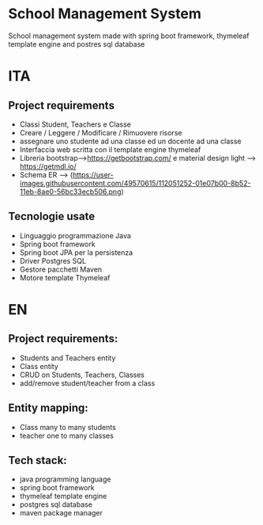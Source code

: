 # School Management System
School management system made with spring boot framework, thymeleaf template engine and postres sql database
# ITA
## Project requirements
  - Classi Student, Teachers e Classe
  - Creare / Leggere / Modificare / Rimuovere risorse
  - assegnare uno studente ad una classe ed un docente ad una classe
  - Interfaccia web scritta con il template engine thymeleaf
  - Libreria bootstrap-->https://getbootstrap.com/
 e material design light --> https://getmdl.io/
  - Schema ER --> (https://user-images.githubusercontent.com/49570615/112051252-01e07b00-8b52-11eb-8ae0-56bc33ecb506.png)

## Tecnologie usate
  - Linguaggio programmazione Java
  - Spring boot framework
  - Spring boot JPA per la persistenza
  - Driver Postgres SQL
  - Gestore pacchetti Maven
  - Motore template Thymeleaf

# EN
## Project requirements:
  - Students and Teachers entity
  - Class entity
  - CRUD on Students, Teachers, Classes
  - add/remove student/teacher from a class

## Entity mapping:
  - Class many to many students
  - teacher one to many classes
  
## Tech stack:
  - java programming language
  -  spring boot framework
  -  thymeleaf template engine
  -  postgres sql database
  -  maven package manager
